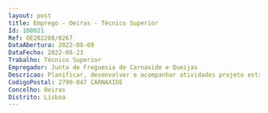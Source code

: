 ```yaml
--- 
layout: post
title: Emprego - Oeiras - Técnico Superior
Id: 100021
Ref: OE202208/0267
DataAbertura: 2022-08-09
DataFecho: 2022-08-23
Trabalho: Técnico Superior
Empregador: Junta de Freguesia de Carnaxide e Queijas
Descricao: Planificar, desenvolver e acompanhar atividades projeto estratégias no setor de intervenção social, bem como realizar tarefas no âmbito das atividades projetos  Atendimento e acompanhamento social de indivíduos famílias em situação de vulnerabilidade social  Aplicar técnicas e metodologias adequadas ao público alvo e agentes locais  Propor estratégias com a autarquia para o apoio e ação social  Aplicar técnicas de negociação, mediação e gestão de conflitos  Elaboração de estudos de diagnósticos sociais para suporte à definição de estratégias e ao planeamento social da freguesia  conceção, implementação e avaliação de politicas e projetos de intervenção comunitária nas áreas de ação social  Elaboração de candidaturas a programas e apoios na área de desenvolvimento local e ou direcionados para grupos sociais específicos  Promoção e desenvolvimento de iniciativas de intervenção social comunitária  Tarefas enquadradas no conteúdo funcional da carreira categoria em questão.
CodigoPostal: 2790-047 CARNAXIDE
Concelho: Oeiras
Distrito: Lisboa
--- 
```


